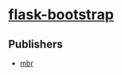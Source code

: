 # [flask-bootstrap](https://pypi.org/project/flask-bootstrap)



## Publishers
- [mbr](https://pypi.org/user/mbr)

